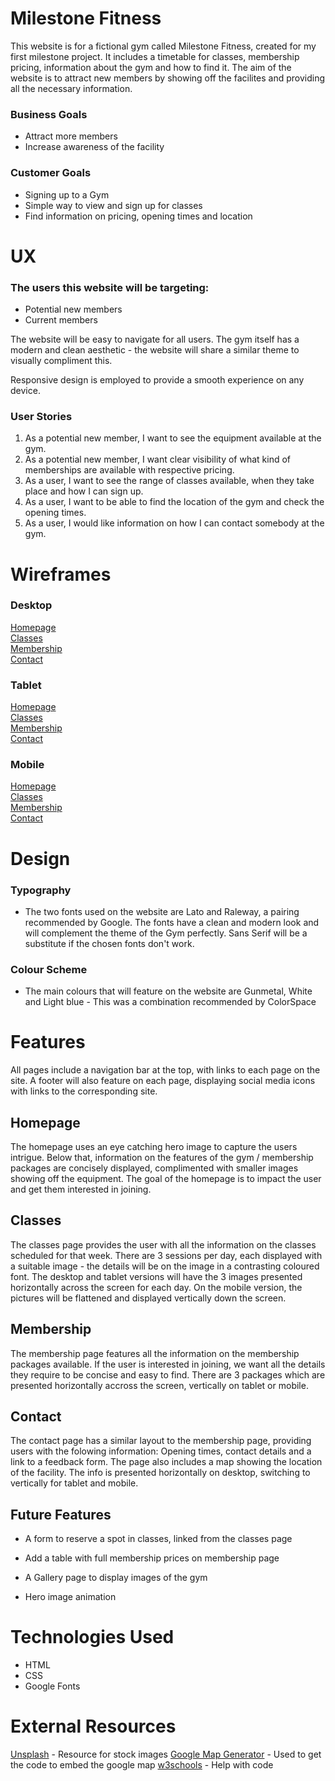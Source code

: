 # Milestone Fitness

This website is for a fictional gym called Milestone Fitness, created for my first milestone project. It includes a timetable for classes, membership pricing, information about the gym and how to find it. The aim of the website is to attract new members by showing off the facilites and providing all the necessary information.

### Business Goals
* Attract more members 
* Increase awareness of the facility

### Customer Goals
* Signing up to a Gym
* Simple way to view and sign up for classes
* Find information on pricing, opening times and location

# UX

### The users this website will be targeting:
* Potential new members
* Current members

The website will be easy to navigate for all users. The gym itself has a modern and clean aesthetic - the website will share a similar theme to visually compliment this. 

Responsive design is employed to provide a smooth experience on any device.

### User Stories
1. As a potential new member, I want to see the equipment available at the gym.
2. As a potential new member, I want clear visibility of what kind of memberships are available with respective pricing.
3. As a user, I want to see the range of classes available, when they take place and how I can sign up.
4. As a user, I want to be able to find the location of the gym and check the opening times.
5. As a user, I would like information on how I can contact somebody at the gym.

# Wireframes

### Desktop
[Homepage](docs/wireframes/homepage.png)\
[Classes](docs/wireframes/classes.png)\
[Membership](docs/wireframes/membership.png)\
[Contact](docs/wireframes/contact.png)

### Tablet

[Homepage](docs/wireframes/homepage-tablet.png)\
[Classes](docs/wireframes/classes-tablet.png)\
[Membership](docs/wireframes/membership-tablet.png)\
[Contact](docs/wireframes/contact-tablet.png)

### Mobile

[Homepage](docs/wireframes/homepage-mobile.png)\
[Classes](docs/wireframes/classes-mobile.png)\
[Membership](docs/wireframes/membership-mobile.png)\
[Contact](docs/wireframes/contact-mobile.png)

# Design

### Typography

* The two fonts used on the website are Lato and Raleway, a pairing recommended by Google. The fonts have a clean and modern look and will complement the theme of the Gym perfectly. Sans Serif will be a substitute if the chosen fonts don't work.

### Colour Scheme

* The main colours that will feature on the website are Gunmetal, White and Light blue - This was a combination recommended by ColorSpace

# Features

All pages include a navigation bar at the top, with links to each page on the site. A footer will also feature on each page, displaying social media icons with links to the corresponding site.

## Homepage

The homepage uses an eye catching hero image to capture the users intrigue. Below that, information on the features of the gym / membership packages are concisely displayed, complimented with smaller images showing off the equipment. The goal of the homepage is to impact the user and get them interested in joining. 

## Classes

The classes page provides the user with all the information on the classes scheduled for that week. There are 3 sessions per day, each displayed with a suitable image - the details will be on the image in a contrasting coloured font. The desktop and tablet versions will have the 3 images presented horizontally across the screen for each day. On the mobile version, the pictures will be flattened and displayed vertically down the screen.

## Membership

The membership page features all the information on the membership packages available. If the user is interested in joining, we want all the details they require to be concise and easy to find. There are 3 packages which are presented horizontally accross the screen, vertically on tablet or mobile.

## Contact

The contact page has a similar layout to the membership page, providing users with the folowing information: Opening times, contact details and a link to a feedback form. The page also includes a map showing the location of the facility. The info is presented horizontally on desktop, switching to vertically for tablet and mobile. 

## Future Features

* A form to reserve a spot in classes, linked from the classes page

* Add a table with full membership prices on membership page

* A Gallery page to display images of the gym

* Hero image animation

# Technologies Used

* HTML
* CSS
* Google Fonts

# External Resources

[Unsplash](https://unsplash.com/) - Resource for stock images
[Google Map Generator](https://google-map-generator.com/) - Used to get the code to embed the google map
[w3schools](https://www.w3schools.com/) - Help with code




